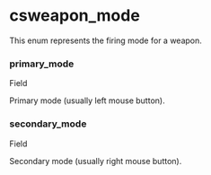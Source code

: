 # csweapon\_mode

This enum represents the firing mode for a weapon.

### primary\_mode﻿ <a href="#primary-mode" id="primary-mode"></a>

Field

Primary mode (usually left mouse button).

### secondary\_mode﻿ <a href="#secondary-mode" id="secondary-mode"></a>

Field

Secondary mode (usually right mouse button).
